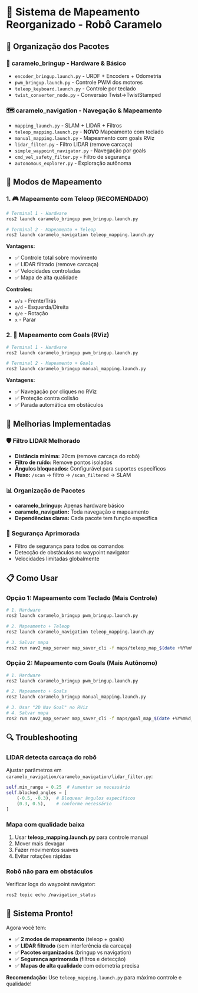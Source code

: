 # 🚀 Sistema de Mapeamento Reorganizado - Robô Caramelo

## 📁 Organização dos Pacotes

### 🔧 **caramelo_bringup** - Hardware & Básico
- `encoder_bringup.launch.py` - URDF + Encoders + Odometria
- `pwm_bringup.launch.py` - Controle PWM dos motores
- `teleop_keyboard.launch.py` - Controle por teclado
- `twist_converter_node.py` - Conversão Twist→TwistStamped

### 🗺️ **caramelo_navigation** - Navegação & Mapeamento
- `mapping_launch.py` - SLAM + LIDAR + Filtros
- `teleop_mapping.launch.py` - **NOVO** Mapeamento com teclado
- `manual_mapping.launch.py` - Mapeamento com goals RViz
- `lidar_filter.py` - Filtro LIDAR (remove carcaça)
- `simple_waypoint_navigator.py` - Navegação por goals
- `cmd_vel_safety_filter.py` - Filtro de segurança
- `autonomous_explorer.py` - Exploração autônoma

## 🎯 Modos de Mapeamento

### 1. **🎮 Mapeamento com Teleop (RECOMENDADO)**
```bash
# Terminal 1 - Hardware
ros2 launch caramelo_bringup pwm_bringup.launch.py

# Terminal 2 - Mapeamento + Teleop
ros2 launch caramelo_navigation teleop_mapping.launch.py
```

**Vantagens:**
- ✅ Controle total sobre movimento
- ✅ LIDAR filtrado (remove carcaça)
- ✅ Velocidades controladas
- ✅ Mapa de alta qualidade

**Controles:**
- `w/s` - Frente/Trás
- `a/d` - Esquerda/Direita  
- `q/e` - Rotação
- `x` - Parar

### 2. **🎯 Mapeamento com Goals (RViz)**
```bash
# Terminal 1 - Hardware
ros2 launch caramelo_bringup pwm_bringup.launch.py

# Terminal 2 - Mapeamento + Goals
ros2 launch caramelo_bringup manual_mapping.launch.py
```

**Vantagens:**
- ✅ Navegação por cliques no RViz
- ✅ Proteção contra colisão
- ✅ Parada automática em obstáculos

## 🔧 Melhorias Implementadas

### 🛡️ **Filtro LIDAR Melhorado**
- **Distância mínima:** 20cm (remove carcaça do robô)
- **Filtro de ruído:** Remove pontos isolados
- **Ângulos bloqueados:** Configurável para suportes específicos
- **Fluxo:** `/scan` → filtro → `/scan_filtered` → SLAM

### 📊 **Organização de Pacotes**
- **caramelo_bringup:** Apenas hardware básico
- **caramelo_navigation:** Toda navegação e mapeamento
- **Dependências claras:** Cada pacote tem função específica

### 🚦 **Segurança Aprimorada**
- Filtro de segurança para todos os comandos
- Detecção de obstáculos no waypoint navigator
- Velocidades limitadas globalmente

## 📋 Como Usar

### **Opção 1: Mapeamento com Teclado (Mais Controle)**
```bash
# 1. Hardware
ros2 launch caramelo_bringup pwm_bringup.launch.py

# 2. Mapeamento + Teleop
ros2 launch caramelo_navigation teleop_mapping.launch.py

# 3. Salvar mapa
ros2 run nav2_map_server map_saver_cli -f maps/teleop_map_$(date +%Y%m%d_%H%M%S)
```

### **Opção 2: Mapeamento com Goals (Mais Autônomo)**
```bash
# 1. Hardware  
ros2 launch caramelo_bringup pwm_bringup.launch.py

# 2. Mapeamento + Goals
ros2 launch caramelo_bringup manual_mapping.launch.py

# 3. Usar "2D Nav Goal" no RViz
# 4. Salvar mapa
ros2 run nav2_map_server map_saver_cli -f maps/goal_map_$(date +%Y%m%d_%H%M%S)
```

## 🔍 Troubleshooting

### **LIDAR detecta carcaça do robô**
Ajustar parâmetros em `caramelo_navigation/caramelo_navigation/lidar_filter.py`:
```python
self.min_range = 0.25  # Aumentar se necessário
self.blocked_angles = [
    (-0.5, -0.3),  # Bloquear ângulos específicos
    (0.3, 0.5),    # conforme necessário
]
```

### **Mapa com qualidade baixa**
1. Usar **teleop_mapping.launch.py** para controle manual
2. Mover mais devagar
3. Fazer movimentos suaves
4. Evitar rotações rápidas

### **Robô não para em obstáculos**
Verificar logs do waypoint navigator:
```bash
ros2 topic echo /navigation_status
```

## 🎉 Sistema Pronto!

Agora você tem:
- ✅ **2 modos de mapeamento** (teleop + goals)
- ✅ **LIDAR filtrado** (sem interferência da carcaça)
- ✅ **Pacotes organizados** (bringup vs navigation)
- ✅ **Segurança aprimorada** (filtros e detecção)
- ✅ **Mapas de alta qualidade** com odometria precisa

**Recomendação:** Use `teleop_mapping.launch.py` para máximo controle e qualidade!
